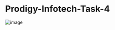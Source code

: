 # Prodigy-Infotech-Task-4

![image](https://github.com/user-attachments/assets/a290816b-61c4-405d-b2ec-eeb0563133a9)
